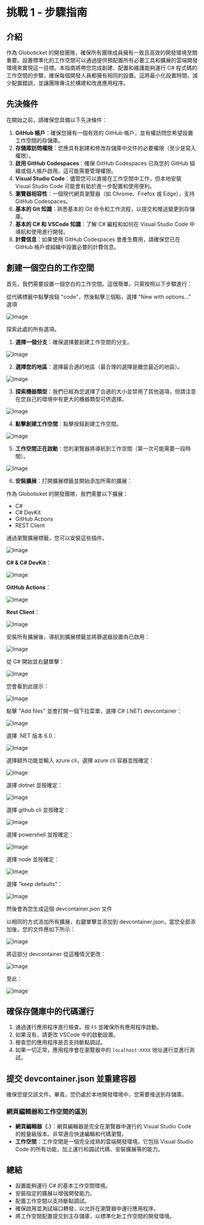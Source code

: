 # 挑戰 1 - 步驟指南

## 介紹
作為 Globoticket 的開發團隊，確保所有團隊成員擁有一致且高效的開發環境至關重要。設置標準化的工作空間可以通過提供預配置所有必要工具和擴展的雲端開發環境來實現這一目標。本指南將帶您完成創建、配置和維護能夠運行 C# 程式碼的工作空間的步驟，確保每個開發人員都擁有相同的設置。這將最小化設置時間，減少配置錯誤，並讓團隊專注於構建和改進應用程序。

## 先決條件
在開始之前，請確保您具備以下先決條件：
1. **GitHub 帳戶**：確保您擁有一個有效的 GitHub 帳戶，並有權訪問您希望設置工作空間的存儲庫。
2. **存儲庫訪問權限**：您應具有創建和修改存儲庫中文件的必要權限（至少是寫入權限）。
3. **啟用 GitHub Codespaces**：確保 GitHub Codespaces 已為您的 GitHub 組織或個人帳戶啟用。這可能需要管理權限。
4. **Visual Studio Code**：儘管您可以直接在工作空間中工作，但本地安裝 Visual Studio Code 可能會有助於進一步配置和使用便利。
5. **瀏覽器相容性**：一個現代網頁瀏覽器（如 Chrome、Firefox 或 Edge），支持 GitHub Codespaces。
6. **基本的 Git 知識**：熟悉基本的 Git 命令和工作流程，以提交和推送變更到存儲庫。
7. **基本的 C# 和 VSCode 知識**：了解 C# 編程和如何在 Visual Studio Code 中導航和使用進行開發。
8. **計費信息**：如果使用 GitHub Codespaces 會產生費用，請確保您已在 GitHub 帳戶或組織中設置必要的計費信息。

## 創建一個空白的工作空間
首先，我們需要設置一個空白的工作空間。這很簡單，只需按照以下步驟進行：

從代碼標籤中點擊按鈕 "code"，然後點擊三個點，選擇 "New with options..." 選項

![Image](Images/Challenge01-01.png)

探索此處的所有選項。

1. **選擇一個分支**：確保選擇要創建工作空間的分支。

![Image](Images/Challenge01-02.png)

2. **選擇您的地區**：選擇最合適的地區（最合理的選擇是離您最近的地區）。

![Image](Images/Challenge01-03.png)

3. **探索機器類型**：我們已經為您選擇了合適的大小並禁用了其他選項，但請注意在您自己的環境中有更大的機器類型可供選擇。

![Image](Images/Challenge01-04.png)

4. **點擊創建工作空間**：點擊按鈕創建工作空間。

![Image](Images/Challenge01-05.png)

5. **工作空間正在啟動**：您的瀏覽器將導航到工作空間（第一次可能需要一段時間）。

![Image](Images/Challenge01-06.png)

6. **安裝擴展**：打開擴展標籤並開始添加所需的擴展：

作為 Globoticket 的開發團隊，我們需要以下擴展：

- C#
- C# DevKit
- GitHub Actions
- REST Client

通過瀏覽擴展標籤，您可以安裝這些插件。

![Image](Images/Challenge01-07.png)

**C# & C# DevKit**：

![Image](Images/Challenge01-08.png)

**GitHub Actions**：

![Image](Images/Challenge01-09.png)

**Rest Client**：

![Image](Images/Challenge01-11.png)

安裝所有擴展後，導航到擴展標籤並將篩選器設置為已啟用：

![Image](Images/Challenge01-12.png)

從 C# 開始並右鍵單擊：

![Image](Images/Challenge01-13.png)

您會看到此提示：

![Image](Images/Challenge01-14.png)

點擊 "Add files" 並會打開一個下拉菜單，選擇 C# (.NET) devcontainer：

![Image](Images/Challenge01-15.png)

選擇 .NET 版本 6.0：

![Image](Images/Challenge01-16.png)

選擇額外功能並輸入 azure cli，選擇 azure cli 容器並按確定：

![Image](Images/Challenge01-17.png)

選擇 dotnet 並按確定：

![Image](Images/Challenge01-18.png)

選擇 github cli 並按確定：

![Image](Images/Challenge01-19.png)

選擇 powershell 並按確定：

![Image](Images/Challenge01-20.png)

選擇 node 並按確定：

![Image](Images/Challenge01-21.png)

選擇 "keep defaults"：

![Image](Images/Challenge01-22.png)

然後會為您生成這個 devcontainer.json 文件

以相同的方式添加所有擴展，右鍵單擊並添加到 devcontainer.json，當您全部添加後，您的文件應如下所示：

![Image](Images/Challenge01-23.png)

將這部分 devcontainer 從這種情況更改：

![Image](Images/Challenge01-24.png)

至此：

![Image](Images/Challenge01-25.png)

## 確保存儲庫中的代碼運行
1. 通過運行應用程序進行檢查。按 `F5` 並確保所有應用程序啟動。
2. 如果沒有，請更改 VSCode 中的啟動設置。
3. 檢查您的應用程序是否支持斷點調試。
4. 如果一切正常，應用程序會在瀏覽器中的 `localhost:XXXX` 地址運行並進行測試。

## 提交 devcontainer.json 並重建容器
確保您提交該文件。畢竟，您仍處於本地開發環境中，您需要推送到存儲庫。

### 網頁編輯器和工作空間的區別
- **網頁編輯器（.）**：網頁編輯器是完全在瀏覽器中運行的 Visual Studio Code 的輕量級版本。非常適合快速編輯和代碼瀏覽。
- **工作空間**：工作空間是一個完全成熟的雲端開發環境。它包括 Visual Studio Code 的所有功能，加上運行和調試代碼、安裝擴展等的能力。

## 總結
- 設置能夠運行 C# 的基本工作空間環境。
- 安裝指定的擴展以增強開發能力。
- 配置工作空間以支持斷點調試。
- 確保啟用並測試端口轉發，以允許在瀏覽器中運行應用程序。
- 將工作空間配置提交到主存儲庫，以標準化新工作空間的開發環境。
